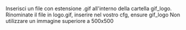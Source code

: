 Inserisci un file con estensione .gif all'interno della cartella gif_logo. 
Rinominate il file in logo.gif, inserire nel vostro cfg, ensure gif_logo
Non utilizzare un immagine superiore a 500x500
